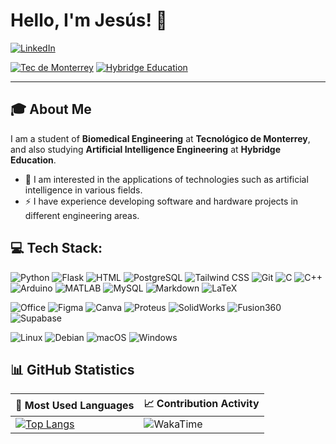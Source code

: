 # Hello, I'm Jesús! 👋

[![LinkedIn](https://img.shields.io/badge/LinkedIn-Profile-blue?logo=linkedin)](https://www.linkedin.com/in/jesusvasquezjr3/)  

[![Tec de Monterrey](https://img.shields.io/badge/Tec%20de%20Monterrey-0066B3?style=flat-square&logoColor=white)](https://tec.mx/es)
[![Hybridge Education]( https://img.shields.io/badge/Hybridge-Education-lightgrey )](https://www.hybridge.education )

---

## 🎓 About Me

I am a student of **Biomedical Engineering** at **Tecnológico de Monterrey**, and also studying **Artificial Intelligence Engineering** at **Hybridge Education**.

- 💬 I am interested in the applications of technologies such as artificial intelligence in various fields.
- ⚡ I have experience developing software and hardware projects in different engineering areas.

## 💻 Tech Stack:

![Python](https://img.shields.io/badge/Python-3776AB?style=for-the-badge&logo=python&logoColor=white) ![Flask](https://img.shields.io/badge/Flask-000000?style=for-the-badge&logo=flask&logoColor=white) ![HTML](https://img.shields.io/badge/HTML5-E34F26?style=for-the-badge&logo=html5&logoColor=white) ![PostgreSQL](https://img.shields.io/badge/PostgreSQL-4169E1?style=for-the-badge&logo=postgresql&logoColor=white) ![Tailwind CSS](https://img.shields.io/badge/Tailwind_CSS-38B2AC?style=for-the-badge&logo=tailwind-css&logoColor=white) ![Git](https://img.shields.io/badge/Git-F05032?style=for-the-badge&logo=git&logoColor=white) ![C](https://img.shields.io/badge/C-00599C?style=for-the-badge&logo=c&logoColor=white) ![C++](https://img.shields.io/badge/C++-00599C?style=for-the-badge&logo=c%2B%2B&logoColor=white) ![Arduino](https://img.shields.io/badge/Arduino-00979D?style=for-the-badge&logo=arduino&logoColor=white) ![MATLAB](https://img.shields.io/badge/MATLAB-0076A8?style=for-the-badge&logo=mathworks&logoColor=white) ![MySQL](https://img.shields.io/badge/MySQL-4479A1?style=for-the-badge&logo=mysql&logoColor=white) ![Markdown](https://img.shields.io/badge/Markdown-000000?style=for-the-badge&logo=markdown&logoColor=white) ![LaTeX](https://img.shields.io/badge/LaTeX-008080?style=for-the-badge&logo=latex&logoColor=white)

![Office](https://img.shields.io/badge/Microsoft_Office-D83B01?style=for-the-badge&logo=microsoft-office&logoColor=white) ![Figma](https://img.shields.io/badge/Figma-F24E1E?style=for-the-badge&logo=figma&logoColor=white) ![Canva](https://img.shields.io/badge/Canva-00C4CC?style=for-the-badge&logo=canva&logoColor=white) ![Proteus](https://img.shields.io/badge/Proteus-00A4E4?style=for-the-badge&logo=https://upload.wikimedia.org/wikipedia/en/5/5a/Proteus_Design_Suite_Atom_Logo.png&logoColor=white) ![SolidWorks](https://img.shields.io/badge/SolidWorks-292929?style=for-the-badge&logo=https://cdn.worldvectorlogo.com/logos/solidworks-logo-1.svg&logoColor=white) ![Fusion360](https://img.shields.io/badge/Fusion%20360-0696D7?style=for-the-badge&logo=autodesk&logoColor=white) ![Supabase](https://img.shields.io/badge/Supabase-3FCF8E?style=for-the-badge&logo=supabase&logoColor=white)

![Linux](https://img.shields.io/badge/Linux-FCC624?style=for-the-badge&logo=linux&logoColor=black) ![Debian](https://img.shields.io/badge/Debian-A81D33?style=for-the-badge&logo=debian&logoColor=white) ![macOS](https://img.shields.io/badge/macOS-000000?style=for-the-badge&logo=apple&logoColor=white) ![Windows](https://img.shields.io/badge/Windows-0078D6?style=for-the-badge&logo=windows&logoColor=white)

## 📊 GitHub Statistics

| 📌 Most Used Languages | 📈 Contribution Activity |
|------------------------|--------------------------|
| [![Top Langs](https://github-readme-stats.vercel.app/api/top-langs/?username=jesusvasquezjr3&layout=pie&theme=nightowl&border_color=1DA1F2&text_color=58A6FF&title_color=1DA1F2&bg_color=0D1117&hide_border=false&cache_seconds=300&include_all_commits=true&langs_count=8)](https://github.com/anuraghazra/github-readme-stats) | ![WakaTime](https://github-readme-stats.vercel.app/api/wakatime?username=jesusvasquezjr3&theme=nightowl&hide_border=false) |
